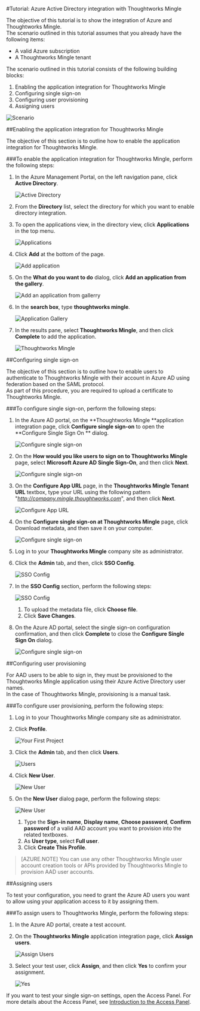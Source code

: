 <properties 
    pageTitle="Tutorial: Azure Active Directory integration with Thoughtworks Mingle | Microsoft Azure" 
    description="Learn how to use Thoughtworks Mingle with Azure Active Directory to enable single sign-on, automated provisioning, and more!" 
    services="active-directory" 
    authors="markusvi"  
    documentationCenter="na" manager="stevenpo"/>
<tags 
    ms.service="active-directory" 
    ms.devlang="na" 
    ms.topic="article" 
    ms.tgt_pltfrm="na" 
    ms.workload="identity" 
    ms.date="10/22/2015" 
    ms.author="markvi" />

#Tutorial: Azure Active Directory integration with Thoughtworks Mingle
  
The objective of this tutorial is to show the integration of Azure and Thoughtworks Mingle.  
The scenario outlined in this tutorial assumes that you already have the following items:

-   A valid Azure subscription
-   A Thoughtworks Mingle tenant
  
The scenario outlined in this tutorial consists of the following building blocks:

1.  Enabling the application integration for Thoughtworks Mingle
2.  Configuring single sign-on
3.  Configuring user provisioning
4.  Assigning users

![Scenario](./media/active-directory-saas-thoughtworks-mingle-tutorial/IC785150.png "Scenario")

##Enabling the application integration for Thoughtworks Mingle
  
The objective of this section is to outline how to enable the application integration for Thoughtworks Mingle.

###To enable the application integration for Thoughtworks Mingle, perform the following steps:

1.  In the Azure Management Portal, on the left navigation pane, click **Active Directory**.

    ![Active Directory](./media/active-directory-saas-thoughtworks-mingle-tutorial/IC700993.png "Active Directory")

2.  From the **Directory** list, select the directory for which you want to enable directory integration.

3.  To open the applications view, in the directory view, click **Applications** in the top menu.

    ![Applications](./media/active-directory-saas-thoughtworks-mingle-tutorial/IC700994.png "Applications")

4.  Click **Add** at the bottom of the page.

    ![Add application](./media/active-directory-saas-thoughtworks-mingle-tutorial/IC749321.png "Add application")

5.  On the **What do you want to do** dialog, click **Add an application from the gallery**.

    ![Add an application from gallerry](./media/active-directory-saas-thoughtworks-mingle-tutorial/IC749322.png "Add an application from gallerry")

6.  In the **search box**, type **thoughtworks mingle**.

    ![Application Gallery](./media/active-directory-saas-thoughtworks-mingle-tutorial/IC785151.png "Application Gallery")

7.  In the results pane, select **Thoughtworks Mingle**, and then click **Complete** to add the application.

    ![Thoughtworks Mingle](./media/active-directory-saas-thoughtworks-mingle-tutorial/IC785152.png "Thoughtworks Mingle")

##Configuring single sign-on
  
The objective of this section is to outline how to enable users to authenticate to Thoughtworks Mingle with their account in Azure AD using federation based on the SAML protocol.  
As part of this procedure, you are required to upload a certificate to Thoughtworks Mingle.

###To configure single sign-on, perform the following steps:

1.  In the Azure AD portal, on the **Thoughtworks Mingle **application integration page, click **Configure single sign-on** to open the **Configure Single Sign On ** dialog.

    ![Configure single sign-on](./media/active-directory-saas-thoughtworks-mingle-tutorial/IC785153.png "Configure single sign-on")

2.  On the **How would you like users to sign on to Thoughtworks Mingle** page, select **Microsoft Azure AD Single Sign-On**, and then click **Next**.

    ![Configure single sign-on](./media/active-directory-saas-thoughtworks-mingle-tutorial/IC785154.png "Configure single sign-on")

3.  On the **Configure App URL** page, in the **Thoughtworks Mingle Tenant URL** textbox, type your URL using the following pattern "*http://company.mingle.thoughtworks.com*", and then click **Next**.

    ![Configure App URL](./media/active-directory-saas-thoughtworks-mingle-tutorial/IC785155.png "Configure App URL")

4.  On the **Configure single sign-on at Thoughtworks Mingle** page, click Download metadata, and then save it on your computer.

    ![Configure single sign-on](./media/active-directory-saas-thoughtworks-mingle-tutorial/IC785156.png "Configure single sign-on")

5.  Log in to your **Thoughtworks Mingle** company site as administrator.

6.  Click the **Admin** tab, and then, click **SSO Config**.

    ![SSO Config](./media/active-directory-saas-thoughtworks-mingle-tutorial/IC785157.png "SSO Config")

7.  In the **SSO Config** section, perform the following steps:

    ![SSO Config](./media/active-directory-saas-thoughtworks-mingle-tutorial/IC785158.png "SSO Config")

    1.  To upload the metadata file, click **Choose file**.
    2.  Click **Save Changes**.

8.  On the Azure AD portal, select the single sign-on configuration confirmation, and then click **Complete** to close the **Configure Single Sign On** dialog.

    ![Configure single sign-on](./media/active-directory-saas-thoughtworks-mingle-tutorial/IC785159.png "Configure single sign-on")

##Configuring user provisioning
  
For AAD users to be able to sign in, they must be provisioned to the Thoughtworks Mingle application using their Azure Active Directory user names.  
In the case of Thoughtworks Mingle, provisioning is a manual task.

###To configure user provisioning, perform the following steps:

1.  Log in to your Thoughtworks Mingle company site as administrator.

2.  Click **Profile**.

    ![Your First Project](./media/active-directory-saas-thoughtworks-mingle-tutorial/IC785160.png "Your First Project")

3.  Click the **Admin** tab, and then click **Users**.

    ![Users](./media/active-directory-saas-thoughtworks-mingle-tutorial/IC785161.png "Users")

4.  Click **New User**.

    ![New User](./media/active-directory-saas-thoughtworks-mingle-tutorial/IC785162.png "New User")

5.  On the **New User** dialog page, perform the following steps:

    ![New User](./media/active-directory-saas-thoughtworks-mingle-tutorial/IC785163.png "New User")

    1.  Type the **Sign-in name**, **Display name**, **Choose password**, **Confirm password** of a valid AAD account you want to provision into the related textboxes.
    2.  As **User type**, select **Full user**.
    3.  Click **Create This Profile**.

>[AZURE.NOTE] You can use any other Thoughtworks Mingle user account creation tools or APIs provided by Thoughtworks Mingle to provision AAD user accounts.

##Assigning users
  
To test your configuration, you need to grant the Azure AD users you want to allow using your application access to it by assigning them.

###To assign users to Thoughtworks Mingle, perform the following steps:

1.  In the Azure AD portal, create a test account.

2.  On the **Thoughtworks Mingle** application integration page, click **Assign users**.

    ![Assign Users](./media/active-directory-saas-thoughtworks-mingle-tutorial/IC785164.png "Assign Users")

3.  Select your test user, click **Assign**, and then click **Yes** to confirm your assignment.

    ![Yes](./media/active-directory-saas-thoughtworks-mingle-tutorial/IC767830.png "Yes")
  
If you want to test your single sign-on settings, open the Access Panel. For more details about the Access Panel, see [Introduction to the Access Panel](active-directory-saas-access-panel-introduction.md).

